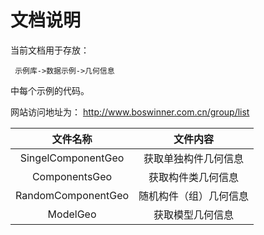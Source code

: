 # 文档说明

当前文档用于存放：

     示例库->数据示例->几何信息

中每个示例的代码。

网站访问地址为：
  http://www.boswinner.com.cn/group/list



|        文件名称        |    文件内容     |
| :----------------: | :---------: |
| SingelComponentGeo | 获取单独构件几何信息  |
|   ComponentsGeo    |  获取构件类几何信息  |
| RandomComponentGeo | 随机构件（组）几何信息 |
|      ModelGeo      |  获取模型几何信息   |


